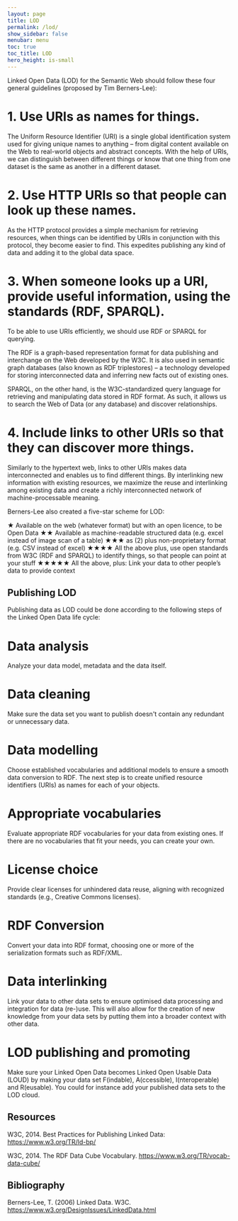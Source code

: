 ```yaml
---
layout: page
title: LOD
permalink: /lod/
show_sidebar: false
menubar: menu
toc: true
toc_title: LOD
hero_height: is-small
---
```


Linked Open Data (LOD) for the Semantic Web should follow these four general guidelines (proposed by Tim Berners-Lee):

# 1. Use URIs as names for things.
The Uniform Resource Identifier (URI) is a single global identification system used for giving unique names to anything – from digital content available on the Web to real-world objects and abstract concepts. With the help of URIs, we can distinguish between different things or know that one thing from one dataset is the same as another in a different dataset.

# 2. Use HTTP URIs so that people can look up these names.
As the HTTP protocol provides a simple mechanism for retrieving resources, when things can be identified by URIs in conjunction with this protocol, they become easier to find. This expedites publishing any kind of data and adding it to the global data space.

# 3. When someone looks up a URI, provide useful information, using the standards (RDF, SPARQL).
To be able to use URIs efficiently, we should use RDF or SPARQL for querying.

The RDF is a graph-based representation format for data publishing and interchange on the Web developed by the W3C. It is also used in semantic graph databases (also known as RDF triplestores) – a technology developed for storing interconnected data and inferring new facts out of existing ones.

SPARQL, on the other hand, is the W3C-standardized query language for retrieving and manipulating data stored in RDF format. As such, it allows us to search the Web of Data (or any database) and discover relationships.

# 4. Include links to other URIs so that they can discover more things.
Similarly to the hypertext web, links to other URIs makes data interconnected and enables us to find different things. By interlinking new information with existing resources, we maximize the reuse and interlinking among existing data and create a richly interconnected network of machine-processable meaning.

Berners-Lee also created a five-star scheme for LOD:

★	Available on the web (whatever format) but with an open licence, to be Open Data
★★	Available as machine-readable structured data (e.g. excel instead of image scan of a table)
★★★	as (2) plus non-proprietary format (e.g. CSV instead of excel)
★★★★	All the above plus, use open standards from W3C (RDF and SPARQL) to identify things, so that people can point at your stuff
★★★★★	All the above, plus: Link your data to other people’s data to provide context
 

## Publishing LOD

Publishing data as LOD could be done according to the following steps of the Linked Open Data life cycle:

# Data analysis
Analyze your data model, metadata and the data itself.

# Data cleaning
Make sure the data set you want to publish doesn't contain any redundant or unnecessary data.

# Data modelling
Choose established vocabularies and additional models to ensure a smooth data conversion to RDF. The next step is to create unified resource identifiers (URIs) as names for each of your objects. 

# Appropriate vocabularies
Evaluate appropriate RDF vocabularies for your data from existing ones. If there are no vocabularies that fit your needs, you can create your own.

# License choice
Provide clear licenses for unhindered data reuse, aligning with recognized standards (e.g., Creative Commons licenses).

# RDF Conversion
Convert your data into RDF format, choosing one or more of the serialization formats such as RDF/XML.

# Data interlinking
Link your data to other data sets to ensure optimised data processing and integration for data (re-)use. This will also allow for the creation of new knowledge from your data sets by putting them into a broader context with other data.

# LOD publishing and promoting
Make sure your Linked Open Data becomes Linked Open Usable Data (LOUD) by making your data set F(indable), A(ccessible), I(nteroperable) and R(eusable). You could for instance add your published data sets to the LOD cloud.


## Resources

W3C, 2014. Best Practices for Publishing Linked Data: [<u>https://www.w3.org/TR/ld-bp/</u>](https://www.w3.org/TR/ld-bp/)

W3C, 2014. The RDF Data Cube Vocabulary. [<u>https://www.w3.org/TR/vocab-data-cube/</u>](https://www.w3.org/TR/vocab-data-cube/)
 

## Bibliography

Berners-Lee, T. (2006) Linked Data. W3C. [<u>https://www.w3.org/DesignIssues/LinkedData.html </u>](https://www.w3.org/DesignIssues/LinkedData.html)
